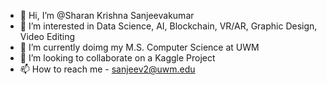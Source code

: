 - 👋 Hi, I’m @Sharan Krishna Sanjeevakumar
- 👀 I’m interested in Data Science, AI, Blockchain, VR/AR, Graphic Design, Video Editing
- 🌱 I’m currently doimg my M.S. Computer Science at UWM
- 💞️ I’m looking to collaborate on a Kaggle Project
- 📫 How to reach me - sanjeev2@uwm.edu

<!---
SharanKrishna/SharanKrishna is a ✨ special ✨ repository because its `README.md` (this file) appears on your GitHub profile.
You can click the Preview link to take a look at your changes.
--->
